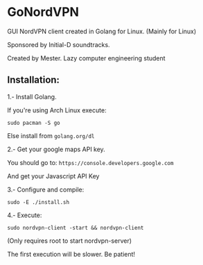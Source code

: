 # GoNordVPN
GUI NordVPN client created in Golang for Linux.
(Mainly for Linux)

Sponsored by Initial-D soundtracks.

Created by Mester. Lazy computer engineering student

Installation:
-------------
1.- Install Golang.

If you're using Arch Linux execute:

`sudo pacman -S go`

Else install from `golang.org/dl`

2.- Get your google maps API key.

You should go to: `https://console.developers.google.com`

And get your Javascript API Key

3.- Configure and compile: 

`sudo -E ./install.sh`

4.- Execute:

`sudo nordvpn-client -start && nordvpn-client`

(Only requires root to start nordvpn-server)

The first execution will be slower. Be patient!
